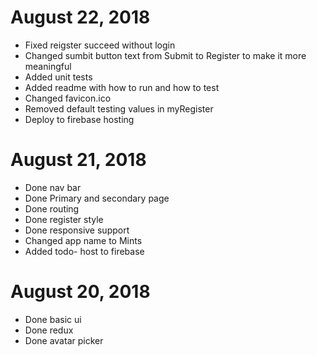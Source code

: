 # August 22, 2018
- Fixed reigster succeed without login
- Changed sumbit button text from Submit to Register to make it more meaningful
- Added unit tests
- Added readme with how to run and how to test
- Changed favicon.ico
- Removed default testing values in myRegister
- Deploy to firebase hosting

# August 21, 2018
- Done nav bar
- Done Primary and secondary page
- Done routing
- Done register style
- Done responsive support
- Changed app name to Mints
- Added todo- host to firebase

# August 20, 2018
- Done basic ui
- Done redux
- Done avatar picker